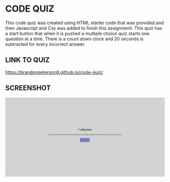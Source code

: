 # CODE QUIZ
This code quiz was created using HTML starter code that was provided and then Javascript and Css was added to finish this assignment. This quiz has a start button that when it is pushed a multiple choice quiz starts one question at a time. There is a count down clock and 20 seconds is subtracted for every incorrect answer.
## LINK TO QUIZ
https://brandonpeterson6.github.io/code-quiz/
## SCREENSHOT
![alt image](/assets/images/codequiz-screenshot.png?raw=true)